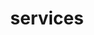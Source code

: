 ---
title: services
services:
# service item loop
- name : "Koozies and Swag"
  image : "images/products/coozies-300x300.webp"
  description: "Lorem ipsum dolor sit amet, consectetur adipiscing elit, sed do eiusmod tempor incididunt ut labore et dolore magna aliqua. Id neque aliquam vestibulum morbi."
  url: "services/koozies-and-swag"
  
# service item loop
- name : "Custom Drinkware"
  image : "images/products/long-day-cup-300x300.webp"
  description: "Lorem ipsum dolor sit amet, consectetur adipiscing elit, sed do eiusmod tempor incididunt ut labore et dolore magna aliqua. Id neque aliquam vestibulum morbi."
  url: "services/custom-drinkware"
  
# service item loop
- name : "Jewelery"
  image : "images/products/jewelry-300x300.webp"
  description: "Lorem ipsum dolor sit amet, consectetur adipiscing elit, sed do eiusmod tempor incididunt ut labore et dolore magna aliqua. Id neque aliquam vestibulum morbi."
  url: "services/jewelery"
  
# service item loop
- name : "Tumblers"
  image : "images/products/crocin-300x300.webp"
  description: "Lorem ipsum dolor sit amet, consectetur adipiscing elit, sed do eiusmod tempor incididunt ut labore et dolore magna aliqua. Id neque aliquam vestibulum morbi."
  url: "services/tumblers"
  
# service item loop
- name : "T-shirts"
  image : "images/products/coozies-300x300.webp"
  description: "Lorem ipsum dolor sit amet, consectetur adipiscing elit, sed do eiusmod tempor incididunt ut labore et dolore magna aliqua. Id neque aliquam vestibulum morbi."
  url: "services/t-shirts"
  
# service item loop
- name : "Branding & Decor"
  image : "images/slider/corporate-branding-and-decor.jpg"
  description: "Lorem ipsum dolor sit amet, consectetur adipiscing elit, sed do eiusmod tempor incididunt ut labore et dolore magna aliqua. Id neque aliquam vestibulum morbi."
  url: "services/corporate-branding-and-decor"

    

    
---